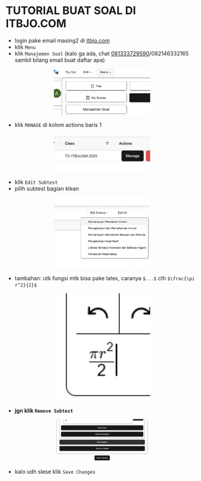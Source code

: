 # TUTORIAL BUAT SOAL DI ITBJO.COM

- login pake email masing2 di [itbjo.com](https://itbjo.com)
- klik `Menu`
- klik `Manajemen Soal` (kalo ga ada, chat [081333729590](https://wa.me/6281333729590)/082146332165 sambil bilang email buat daftar apa)

<div style="text-align: center;">
<img src="image.png" style="width: 50%; height: auto;">
</div>

- klik `MANAGE` di kolom actions baris 1

<div style="text-align: center;">
<img src="image-1.png" style="width: 50%; height: auto;">
</div>

- klik `Edit Subtest`
- pilih subtest bagian klean

<div style="text-align: center;">
<img src="image-2.png" style="width: 50%; height: auto;">
</div>

- tambahan: utk fungsi mtk bisa pake latex, caranya `$...$` cth `$\frac{\pi r^2}{2}$`

<div style="text-align: center;">
<img src="image-3.png" style="width: 50%; height: auto;">
</div>

- **jgn klik `Remove Subtest`**

<div style="text-align: center;">
<img src="image-4.png" style="width: 50%; height: auto;">
</div>

- kalo udh slese klik `Save Changes`

